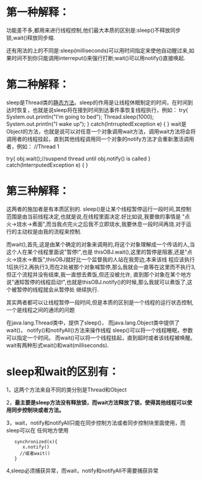 # 第一种解释：

功能差不多,都用来进行线程控制,他们最大本质的区别是:sleep()不释放同步锁,wait()释放同步缩.

  还有用法的上的不同是:sleep(milliseconds)可以用时间指定来使他自动醒过来,如果时间不到你只能调用interreput()来强行打断;wait()可以用notify()直接唤起.

# 第二种解释：

sleep是Thread类的[静态方法](http://blog.csdn.net/liuzhenwen/article/details/4202967)。sleep的作用是让线程休眠制定的时间，在时间到达时恢复，也就是说sleep将在接到时间到达事件事恢复线程执行，例如：
try{
System.out.println("I'm going to bed");
Thread.sleep(1000);
System.out.println("I wake up");
}
catch(IntrruptedException e) {
}
wait是Object的方法，也就是说可以对任意一个对象调用wait方法，调用wait方法将会将调用者的线程挂起，直到其他线程调用同一个对象的notify方法才会重新激活调用者，例如：
//Thread 1

try{
obj.wait();//suspend thread until obj.notify() is called
}
catch(InterrputedException e) {
}

# 第三种解释：

这两者的施加者是有本质区别的.
sleep()是让某个线程暂停运行一段时间,其控制范围是由当前线程决定,也就是说,在线程里面决定.好比如说,我要做的事情是 "点火->烧水->煮面",而当我点完火之后我不立即烧水,我要休息一段时间再烧.对于运行的主动权是由我的流程来控制.

而wait(),首先,这是由某个确定的对象来调用的,将这个对象理解成一个传话的人,当这个人在某个线程里面说"暂停!",也是 thisOBJ.wait(),这里的暂停是阻塞,还是"点火->烧水->煮饭",thisOBJ就好比一个监督我的人站在我旁边,本来该线 程应该执行1后执行2,再执行3,而在2处被那个对象喊暂停,那么我就会一直等在这里而不执行3,但正个流程并没有结束,我一直想去煮饭,但还没被允许, 直到那个对象在某个地方说"通知暂停的线程启动!",也就是thisOBJ.notify()的时候,那么我就可以煮饭了,这个被暂停的线程就会从暂停处 继续执行.

其实两者都可以让线程暂停一段时间,但是本质的区别是一个线程的运行状态控制,一个是线程之间的通讯的问题

 在java.lang.Thread类中，提供了sleep()，
而java.lang.Object类中提供了wait()， notify()和notifyAll()方法来操作线程
sleep()可以将一个线程睡眠，参数可以指定一个时间。
而wait()可以将一个线程挂起，直到超时或者该线程被唤醒。
wait有两种形式wait()和wait(milliseconds).
# sleep和wait的区别有：
  1，这两个方法来自不同的类分别是Thread和Object

  2，**最主要是sleep方法没有释放锁，而wait方法释放了锁，使得其他线程可以使用同步控制块或者方法。**

  3，wait，notify和notifyAll只能在同步控制方法或者同步控制块里面使用，而sleep可以在
    任何地方使用
```
   synchronized(x){
      x.notify()
     //或者wait()
   }
```

   4,sleep必须捕获异常，而wait，notify和notifyAll不需要捕获异常

